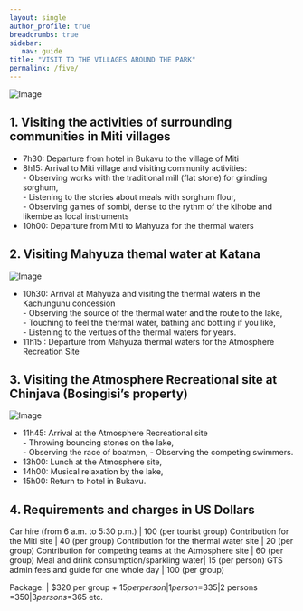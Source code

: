 ```yaml
---
layout: single
author_profile: true
breadcrumbs: true
sidebar:
   nav: guide
title: "VISIT TO THE VILLAGES AROUND THE PARK"
permalink: /five/
---
```


![Image](../assets/images/image5a.jpg)

## 1. Visiting the activities of surrounding communities in Miti villages

* 7h30: Departure from hotel in Bukavu to the village of Miti
* 8h15: Arrival to Miti village and visiting community activities:    
       - Observing works with the traditional mill (flat stone) for grinding sorghum,   
       - Listening to the stories about meals with sorghum flour,  
       - Observing games of sombi, dense to the rythm of the kihobe and likembe as local instruments   
* 10h00: Departure from Miti to Mahyuza for the thermal waters   


## 2. Visiting Mahyuza themal water at Katana
![Image](../assets/images/image5b.jpg)  

* 10h30: Arrival at Mahyuza and visiting the thermal waters in the Kachungunu concession  
        - Observing the source of the thermal water and the route to the lake,   
        - Touching to feel the thermal water, bathing and bottling if you like,  
        - Listening to the vertues of the thermal waters for years.  
* 11h15 : Departure from Mahyuza thermal waters for the Atmosphere Recreation Site   


## 3. Visiting the Atmosphere Recreational site at Chinjava (Bosingisi’s property) 
![Image](../assets/images/image5c.jpg)

* 11h45: Arrival at the Atmosphere Recreational site  
        - Throwing bouncing stones on the lake,  
        - Observing the race of boatmen, 
        - Observing the competing swimmers.   
* 13h00: Lunch at the Atmosphere site,  
* 14h00: Musical relaxation by the lake,
* 15h00: Return to hotel in Bukavu.


## 4. Requirements and charges in US Dollars

Car hire (from 6 a.m. to 5:30 p.m.) | 100 (per tourist group)
Contribution for the Miti site | 40 (per group)
Contribution for the thermal water site	 | 20 (per group)
Contribution for competing teams at the Atmosphere site | 60 (per group)
Meal and drink consumption/sparkling water| 15 (per person)
GTS admin fees and guide for one whole day |	100 (per group)

Package: | $320 per group + $15 per person|1 person =$335|2 persons =$350|3 persons =$365 etc.

<!--- Package	| USD par X nombre + équipes des touristes --->

<!---
This is page No. 5
<figure class="third">
	<img src="../assets/images/image4.jpg">
	<img src="../assets/images/image5.jpg">
	<img src="../assets/images/image6.jpg">
	<figcaption>Caption describing these three images.</figcaption>
</figure>
![Image1](../assets/images/image3.jpg)

and here is even MORE text --->
